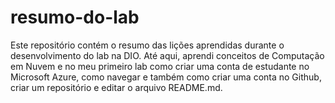 # resumo-do-lab
Este repositório contém o resumo das lições aprendidas durante o desenvolvimento do lab na DIO.
Até aqui, aprendi conceitos de Computação em Nuvem e no meu primeiro lab como criar uma conta de estudante no Microsoft Azure, como navegar e também como criar uma conta no Github, criar um repositório e editar o arquivo README.md.
